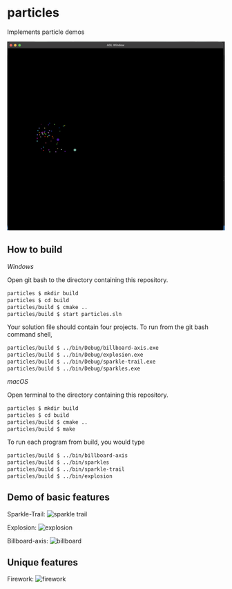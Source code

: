 # particles

Implements particle demos

![firework](https://github.com/thumun/particles/blob/main/img/firework.png)

## How to build

*Windows*

Open git bash to the directory containing this repository.

```
particles $ mkdir build
particles $ cd build
particles/build $ cmake ..
particles/build $ start particles.sln
```

Your solution file should contain four projects.
To run from the git bash command shell, 

```
particles/build $ ../bin/Debug/billboard-axis.exe
particles/build $ ../bin/Debug/explosion.exe
particles/build $ ../bin/Debug/sparkle-trail.exe
particles/build $ ../bin/Debug/sparkles.exe
```

*macOS*

Open terminal to the directory containing this repository.

```
particles $ mkdir build
particles $ cd build
particles/build $ cmake ..
particles/build $ make
```

To run each program from build, you would type

```
particles/build $ ../bin/billboard-axis
particles/build $ ../bin/sparkles
particles/build $ ../bin/sparkle-trail
particles/build $ ../bin/explosion
```

## Demo of basic features

Sparkle-Trail:
![sparkle trail](https://github.com/thumun/particles/blob/main/img/particles.gif)

Explosion:
![explosion](https://github.com/thumun/particles/blob/main/img/explosion.gif)

Billboard-axis:
![billboard](https://github.com/thumun/particles/blob/main/img/billboard.gif)

## Unique features 

Firework: 
![firework](https://github.com/thumun/particles/blob/main/img/particles.gif)
